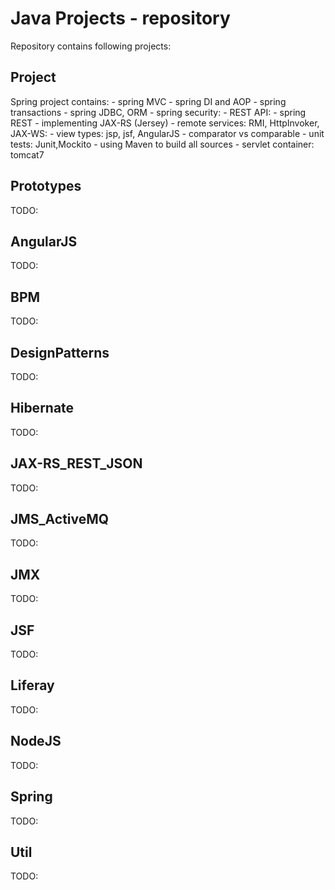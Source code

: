 
Java Projects - repository
==========================

Repository contains following projects:

Project
-------
Spring project contains:
	- spring MVC
	- spring DI and AOP
	- spring transactions
	- spring JDBC, ORM
	- spring security:
	- REST API:
		- spring REST
		- implementing JAX-RS (Jersey) 
	- remote services: RMI, HttpInvoker, JAX-WS:
    	- view types: jsp, jsf, AngularJS
    	- comparator vs comparable
    	- unit tests: Junit,Mockito
    	- using Maven to build all sources
    	- servlet container: tomcat7

Prototypes
----------
TODO:

AngularJS
---------
TODO:

BPM
----
TODO:

DesignPatterns
--------------
TODO:

Hibernate
---------
TODO:

JAX-RS_REST_JSON
----------------
TODO:

JMS_ActiveMQ
------------
TODO:

JMX
---
TODO:

JSF
----
TODO:

Liferay
-------
TODO:

NodeJS
------
TODO:

Spring
------
TODO:

Util
-----
TODO:
